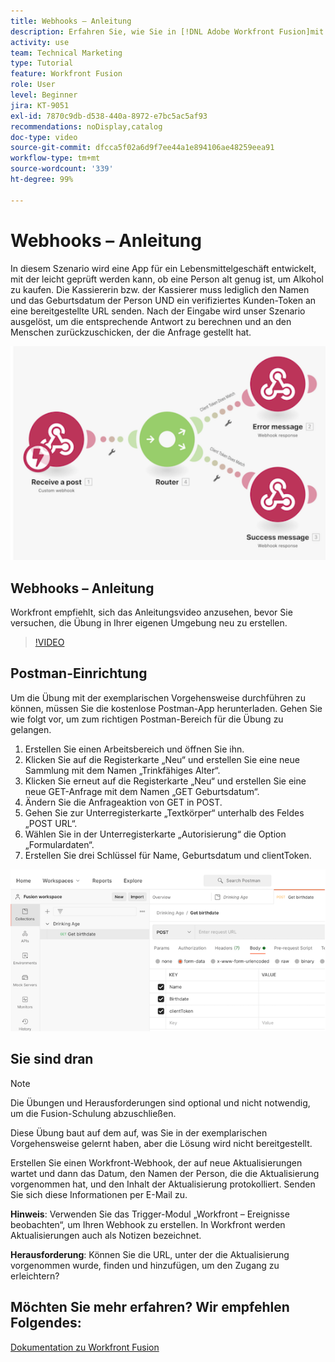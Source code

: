 ```yaml
---
title: Webhooks – Anleitung
description: Erfahren Sie, wie Sie in [!DNL Adobe Workfront Fusion]mit einem Webhook eine App erstellen, die prüft, ob eine Kundin oder ein Kunde alt genug ist, um Alkohol zu kaufen.
activity: use
team: Technical Marketing
type: Tutorial
feature: Workfront Fusion
role: User
level: Beginner
jira: KT-9051
exl-id: 7870c9db-d538-440a-8972-e7bc5ac5af93
recommendations: noDisplay,catalog
doc-type: video
source-git-commit: dfcca5f02a6d9f7ee44a1e894106ae48259eea91
workflow-type: tm+mt
source-wordcount: '339'
ht-degree: 99%

---
```


# Webhooks – Anleitung

In diesem Szenario wird eine App für ein Lebensmittelgeschäft entwickelt, mit der leicht geprüft werden kann, ob eine Person alt genug ist, um Alkohol zu kaufen. Die Kassiererin bzw. der Kassierer muss lediglich den Namen und das Geburtsdatum der Person UND ein verifiziertes Kunden-Token an eine bereitgestellte URL senden. Nach der Eingabe wird unser Szenario ausgelöst, um die entsprechende Antwort zu berechnen und an den Menschen zurückzuschicken, der die Anfrage gestellt hat.

![Ein Bild zur Verwendung des Switch-Moduls](assets/beyond-basic-modules-5.png)

## Webhooks – Anleitung

Workfront empfiehlt, sich das Anleitungsvideo anzusehen, bevor Sie versuchen, die Übung in Ihrer eigenen Umgebung neu zu erstellen.

>[!VIDEO](https://video.tv.adobe.com/v/335292/?quality=12&learn=on&enablevpops)


## Postman-Einrichtung

Um die Übung mit der exemplarischen Vorgehensweise durchführen zu können, müssen Sie die kostenlose Postman-App herunterladen. Gehen Sie wie folgt vor, um zum richtigen Postman-Bereich für die Übung zu gelangen.

1. Erstellen Sie einen Arbeitsbereich und öffnen Sie ihn.
1. Klicken Sie auf die Registerkarte „Neu“ und erstellen Sie eine neue Sammlung mit dem Namen „Trinkfähiges Alter“.
1. Klicken Sie erneut auf die Registerkarte „Neu“ und erstellen Sie eine neue GET-Anfrage mit dem Namen „GET Geburtsdatum“.
1. Ändern Sie die Anfrageaktion von GET in POST.
1. Gehen Sie zur Unterregisterkarte „Textkörper“ unterhalb des Feldes „POST URL“.
1. Wählen Sie in der Unterregisterkarte „Autorisierung“ die Option „Formulardaten“.
1. Erstellen Sie drei Schlüssel für Name, Geburtsdatum und clientToken.

![Bild zur Verwendung des Switch-Moduls](assets/beyond-basic-modules-6.png)

## Sie sind dran

>[!NOTE]
>
>Die Übungen und Herausforderungen sind optional und nicht notwendig, um die Fusion-Schulung abzuschließen.

Diese Übung baut auf dem auf, was Sie in der exemplarischen Vorgehensweise gelernt haben, aber die Lösung wird nicht bereitgestellt.

Erstellen Sie einen Workfront-Webhook, der auf neue Aktualisierungen wartet und dann das Datum, den Namen der Person, die die Aktualisierung vorgenommen hat, und den Inhalt der Aktualisierung protokolliert. Senden Sie sich diese Informationen per E-Mail zu.

**Hinweis**: Verwenden Sie das Trigger-Modul „Workfront – Ereignisse beobachten“, um Ihren Webhook zu erstellen. In Workfront werden Aktualisierungen auch als Notizen bezeichnet.

**Herausforderung**: Können Sie die URL, unter der die Aktualisierung vorgenommen wurde, finden und hinzufügen, um den Zugang zu erleichtern?


## Möchten Sie mehr erfahren? Wir empfehlen Folgendes:

[Dokumentation zu Workfront Fusion](https://experienceleague.adobe.com/en/docs/workfront-fusion/using/get-started-with-fusion/understand-workfront-fusion/workfront-fusion-overview)
